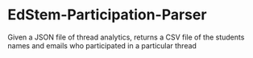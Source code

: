 # EdStem-Participation-Parser
Given a JSON file of thread analytics, returns a CSV file of the students names and emails who participated in a particular thread
